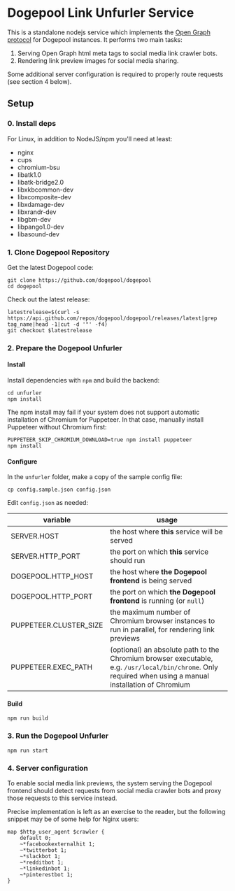 # Dogepool Link Unfurler Service

This is a standalone nodejs service which implements the [Open Graph protocol](https://ogp.me/) for Dogepool instances. It performs two main tasks:

1. Serving Open Graph html meta tags to social media link crawler bots.
2. Rendering link preview images for social media sharing.

Some additional server configuration is required to properly route requests (see section 4 below).

## Setup

### 0. Install deps

For Linux, in addition to NodeJS/npm you'll need at least:
* nginx
* cups
* chromium-bsu
* libatk1.0
* libatk-bridge2.0
* libxkbcommon-dev
* libxcomposite-dev
* libxdamage-dev
* libxrandr-dev
* libgbm-dev
* libpango1.0-dev
* libasound-dev

### 1. Clone Dogepool Repository

Get the latest Dogepool code:

```
git clone https://github.com/dogepool/dogepool
cd dogepool
```

Check out the latest release:

```
latestrelease=$(curl -s https://api.github.com/repos/dogepool/dogepool/releases/latest|grep tag_name|head -1|cut -d '"' -f4)
git checkout $latestrelease
```

### 2. Prepare the Dogepool Unfurler

#### Install

Install dependencies with `npm` and build the backend:

```
cd unfurler
npm install
```

The npm install may fail if your system does not support automatic installation of Chromium for Puppeteer. In that case, manually install Puppeteer without Chromium first:
```
PUPPETEER_SKIP_CHROMIUM_DOWNLOAD=true npm install puppeteer
npm install
```

#### Configure

In the `unfurler` folder, make a copy of the sample config file:

```
cp config.sample.json config.json
```

Edit `config.json` as needed:

| variable | usage |
|---|---|
| SERVER.HOST | the host where **this** service will be served |
| SERVER.HTTP_PORT | the port on which **this** service should run |
| DOGEPOOL.HTTP_HOST | the host where **the Dogepool frontend** is being served |
| DOGEPOOL.HTTP_PORT | the port on which **the Dogepool frontend** is running (or `null`) |
| PUPPETEER.CLUSTER_SIZE | the maximum number of Chromium browser instances to run in parallel, for rendering link previews |
| PUPPETEER.EXEC_PATH | (optional) an absolute path to the Chromium browser executable, e.g. `/usr/local/bin/chrome`. Only required when using a manual installation of Chromium |

#### Build

```
npm run build
```

### 3. Run the Dogepool Unfurler

```
npm run start
```

### 4. Server configuration

To enable social media link previews, the system serving the Dogepool frontend should detect requests from social media crawler bots and proxy those requests to this service instead.

Precise implementation is left as an exercise to the reader, but the following snippet may be of some help for Nginx users:
```Nginx
map $http_user_agent $crawler {
    default 0;
    ~*facebookexternalhit 1;
    ~*twitterbot 1;
    ~*slackbot 1;
    ~*redditbot 1;
    ~*linkedinbot 1;
    ~*pinterestbot 1;
}
```
